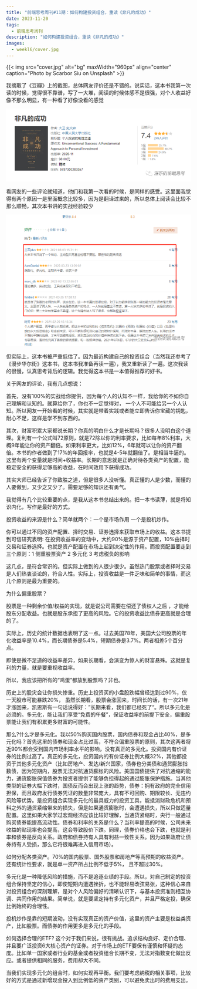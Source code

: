 ```yaml
---
title: "前端思考周刊#11期：如何构建投资组合，重读《非凡的成功》"
date: 2023-11-20
tags:
  - 前端思考周刊
description: "如何构建投资组合，重读《非凡的成功》"
images:
  - weekl6/cover.jpg
---
```


{{< img src="cover.jpg" alt="bg" maxWidth="960px" align="center" caption="Photo by Scarbor Siu on Unsplash" >}}

我摘取了《豆瓣》上的截图，总体网友评价还是不错的。说实话，这本书我第一次读的时候，觉得很不靠谱，写了一大堆，阅读的时候体感不是很强，对个人收益好像不那么明显，有一种看了好像没看的感觉

![](aaa.png)

看网友的一些评论就知道，他们和我第一次看的时候，是同样的感受。这里面我觉得有两个原因一是里面概念比较多，因为是翻译过来的，所以总体上阅读会比较不那么顺畅，其次本书讲的实战经验较少

![](bbb.png)

但实际上，这本书被严重低估了。因为最近构建自己的投资组合（当然我还参考了《漫步华尔街》这本书，这本书我准备再读一遍），我又重新读了一遍。这次我读的很慢，认真思考背后的逻辑。我觉得这本书是一本值得推荐的好书。

关于网友的评论，我有几点想说：

首先，没有100%的实战给你提供，因为每个人的认知不一样，我给你的不如你自己理解和认知的。就算给你了，你也不一定觉得对， 一个人不可能给另一个人认知。所以网友一开始看的时候，其实就是带着实践或者能立即告诉你宝藏的钥匙，耐心不足，这样是学不到东西的。

其次，财富积累大家都说长期？你真的明白什么才是长期吗？很多人没明白这个道理。复利有一个公式叫72原则，就是72除以你的利率要求，比如每年8%利率，大概9年能让你的资产翻倍。如果利率更大，比如12%，6年就可以让你的资产翻倍。本书的作者做到了17%的年回报率，也就是4-5年就翻倍了。是相当牛逼的。这里有两个变量就是时间+收益率。长期的意思就是正确对待各类资产的配置，能稳定安全的获得足够高的收益，在时间效用下获得成功。

其实大师已经告诉了你致胜之道，但是很多人没听懂。真正懂的人是少数，而懂的人要做到，又少之又少了。需要足够的知识还有勇气。

我觉得有几个比较重要的点，是我从这本书总结出来的。把一本书读薄，就是将知识内化，写作是最好的方式。

投资收益的来源是什么？简单就两个：一个是市场作用 一个是投机炒作。

你可以通过不同的资产配置、择时交易、证券选择来获取市场上的收益。这本书提到可信研究表明: 在投资收益率的变动中，大约90%是源于资产配置，10%由择时交易和证券选择。也就是资产配置在市场上起到决定性的作用。而投资配置要走到三个原则：1 侧重股票资产 2 多元化 3 考虑税负的影响

这几点，是符合常识的。但实际上做到的人很少很少。虽然热门股票或者择时交易是人们热衷谈论的，符合人性。实际上，投资收益是一件乏味和简单的事情，而这几个原则是最为重要的。

为什么偏重股票？

股票是一种剩余价值/权益的实现，就是说公司需要在偿还了债权人之后 ，才能给股东分配收益。也就是股东承担了更高的风险。它的投资收益比债券更高就是合理的了。

实际上，历史的统计数据也表明了这一点。过去美国78年，美国大公司股票的年化收益率是10.4%，而长期债券是5.4%，短期债券是3.7%。两者相差5个百分点。

即使是微不足道的收益率差异，如果长期看，会演变为惊人的财富悬殊。这就是复利的力量，就是要重视收益率。

所以，我应该把所有的“鸡蛋”都放到股票吗？非也。

历史上的股灾会让你损失惨重。历史上投资买的小盘股跌幅曾经达到过90%，仅一天股市可能暴跌20%， 虽然长期看，股票会涨回来，时间长的话，有一次21年才涨回来，凯恩斯有一句话说得好：”长期来看，我们都已经死了“。所以多元化是必须的。多元化，能让我们享受“免费的午餐”，保证收益率的前提下安全，偏重股票能让我们有积累更多财富的可能性。

那么?什么才是多元化。我以50%购买国内股票，国内债券和现金占比40%，是多元化吗？首先这里的债券和现金占比过高，不符合偏重股票的原则，其次这两者将近90%都会受到国内市场利率水平的影响，没有真正的多元化。投资国内有价证券的比例过高了。真正的多元化，投资国内的有价证券比例大概32%，其他都投资于其他多元化资产（比如房地产、发达/新兴国家，债券也分美债和通货膨胀指数债，因为短期内，股票无法对抗通货膨胀的风险。美国国债提供了对抗通缩的能力，通货膨胀保值债券为投资者提供了能够负担得起的通过膨胀保护措施。当其他类型的证券大幅下跌时，国债反而会出现上涨的趋势，债券：拥有政府的完全信用担保，而且政府发行债券凭证的数量非常庞大，具有不可回购、期限较长、无违约风险等优势。是投资组合实现多元化的最具威力的投资工具，能抵消财政危机和预料之外的通货紧缩带来的损失，但是如果通货膨胀时，会遭遇损失，所以只做适量配置。这里如果大家学过宏观经济应该比较好理解，当通货紧缩时，央行一般通过购买债券能提高流动性。债券和利率的关系是什么？当利率提高的时候，公司未来收益的贴现率也会提高，这会导致股价下跌。同理，债券价格也会下跌，也就是利率和债券是反向关系。政府和债券持有人具有利益一致性关系。因为如果政府让债券持有人受损，那么它将很难再进入信用市场）。

如何分配各类资产。70%的国内股票、国外股票和房地产等高预期的收益资产。还有统计性要求，就是单一资产所占比例不低于5%， 且不超过30%。

多元化是一种降低风险的措施，而不是追逐业绩的手段。所以，对自己制定的投资组合保持坚定的信心，即使短期内遭遇挫折，也不能轻易改弦易张，这种信心来自对投资组合的深刻理解，是对个人风险偏好的清晰认识下，与基本投资准则相互协调、共同作用的结果。简单说，就是要坚定持有多元化资产，并且严格定投，确保比例始终的合理性。

投机炒作是靠的短期波动，没有实现真正的资产价值，这里的资产主要是权益类资产，比如股票。而债券的作用更多是多元化的手段。

如何选择合理的ETF? 这个对于我们来说，很有挑战。追求结构良好、定价合理、并且要广泛投资6大核心资产的证券。对于市场上的ETF要保有谨慎和怀疑的态度。比如单一国家或者行业的基金或者投资组合长期不变，无法对指数变化做出反应。或者提供相同的服务，费用却大不同。

当我们实现多元化的组合时，如何实现再平衡。我们要考虑纳税的相关事项，比较好的方式是通过新增现金投入到比例低的资产类别，可以避免卖出时的费用支出。